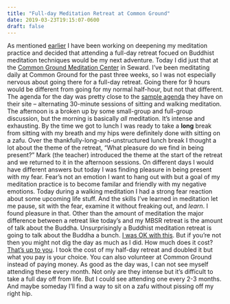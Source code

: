 ```yaml
---
title: "Full-day Meditation Retreat at Common Ground"
date: 2019-03-23T19:15:07-0600
draft: false
---
```


As mentioned [earlier](https://ianwhitney.micro.blog/2019/02/17/halfday-mindfullness-retreat.html) I have been working on deepening my meditation practice and decided that attending a full-day retreat focued on Buddhist meditation techniques would be my next adventure. Today I did just that at the [Common Ground Meditation Center](https://commongroundmeditation.org/) in Seward.
I’ve been meditating daily at Common Ground for the past three weeks, so I was not especially nervous about going there for a full-day retreat. Going there for 9 hours would be different from going for my normal half-hour, but not that different.
The agenda for the day was pretty close to the [sample agenda](https://docs.google.com/document/d/1udpqjEH5oBxzIIOPrQPRA88kPLTxH9V_v94DutCfrJQ/edit) they have on their site – alternating 30-minute sessions of sitting and walking meditation. The afternoon is a broken up by some small-group and full-group discussion, but the morning is basically _all_ meditation. It’s intense and exhausting. By the time we got to lunch I was ready to take a **long** break from sitting with my breath and my hips were definitely done with sitting on a zafu.
Over the thankfully-long-and-unstructured lunch break I thought a lot about the theme of the retreat, “What pleasure do we find in being present?” Mark (the teacher) introduced the theme at the start of the retreat and we returned to it in the afternoon sessions. On different days I would have different answers but today I was finding pleasure in being present with my fear. Fear’s not an emotion I want to hang out with but a goal of my meditation practice is to become familar and friendly with my negative emotions.
Today during a walking meditation I had a strong fear reaction about some upcoming life stuff. And the skills I’ve learned in meditation let me pause, sit with the fear, examine it without freaking out, and _learn_. I found pleasure in that.
Other than the amount of meditation the major difference between a retreat like today’s and my MBSR retreat is the amount of talk about the Buddha. Unsurprisingly a Buddhist meditation retreat is going to talk about the Buddha a bunch. [I was OK with this](https://ianwhitney.micro.blog/2019/03/22/a-quick-summary.html). But if you’re not then you might not dig the day as much as I did.
How much does it cost? [That’s up to you](https://commongroundmeditation.org/about/supporting-the-center/). I took the cost of my half-day retreat and doubled it but what you pay is your choice. You can also volunteer at Common Ground instead of paying money.
As good as the day was, I can not see myself attending these every month. Not only are they intense but it’s difficult to take a full day off from life. But I could see attending one every 2-3 months. And maybe someday I’ll find a way to sit on a zafu without pissing off my right hip.
